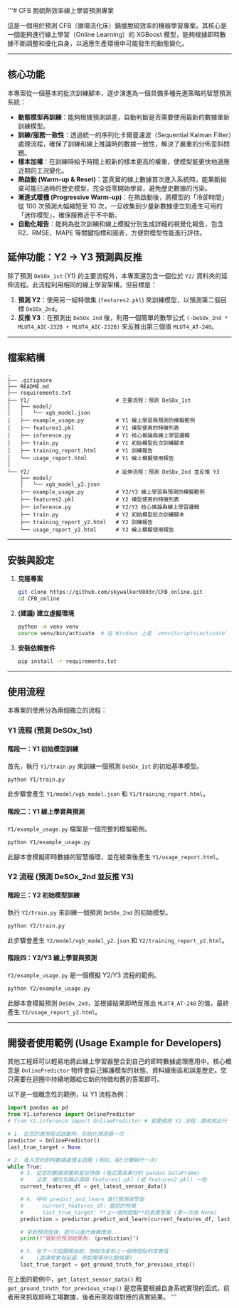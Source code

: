 '''# CFB 脫硫劑效率線上學習預測專案

這是一個用於預測 CFB（循環流化床）鍋爐脫硫效率的機器學習專案。其核心是一個能夠進行線上學習（Online Learning）的 XGBoost 模型，能夠根據即時數據不斷調整和優化自身，以適應生產環境中可能發生的動態變化。

---

## 核心功能

本專案從一個基本的批次訓練腳本，逐步演進為一個具備多種先進策略的智慧預測系統：

- **動態模型再訓練**：能夠根據預測誤差，自動判斷是否需要使用最新的數據重新訓練模型。
- **訓練/服務一致性**：透過統一的序列化卡爾曼濾波（Sequential Kalman Filter）處理流程，確保了訓練和線上推論時的數據一致性，解決了嚴重的分佈歪斜問題。
- **樣本加權**：在訓練時給予時間上較新的樣本更高的權重，使模型能更快地適應近期的工況變化。
- **熱啟動 (Warm-up & Reset)**：當真實的線上數據首次進入系統時，能果斷拋棄可能已過時的歷史模型，完全從零開始學習，避免歷史數據的污染。
- **漸進式暖機 (Progressive Warm-up)**：在熱啟動後，將模型的「冷卻時間」從 100 次預測大幅縮短至 10 次，一旦收集到少量新數據便立刻產生可用的「迷你模型」，確保服務近乎不中斷。
- **自動化報告**：能夠為批次訓練和線上模擬分別生成詳細的視覺化報告，包含 R2、RMSE、MAPE 等關鍵指標和圖表，方便對模型性能進行評估。

## 延伸功能：Y2 -> Y3 預測與反推

除了預測 `DeSOx_1st` (Y1) 的主要流程外，本專案還包含一個位於 `Y2/` 資料夾的延伸流程。此流程利用相同的線上學習架構，但目標是：

1.  **預測 Y2**：使用另一組特徵集 (`features2.pkl`) 來訓練模型，以預測第二個目標 `DeSOx_2nd`。
2.  **反推 Y3**：在預測出 `DeSOx_2nd` 後，利用一個簡單的數學公式 `(-DeSOx_2nd * MLUT4_AIC-232B + MLUT4_AIC-232B)` 來反推出第三個值 `MLUT4_AT-240`。

---

## 檔案結構

```
.
├── .gitignore
├── README.md
├── requirements.txt
├── Y1/                           # 主要流程：預測 DeSOx_1st
│   ├── model/
│   │   └── xgb_model.json
│   ├── example_usage.py          # Y1 線上學習與預測的模擬範例
│   ├── features1.pkl             # Y1 模型使用的特徵列表
│   ├── inference.py              # Y1 核心推論與線上學習邏輯
│   ├── train.py                  # Y1 初始模型批次訓練腳本
│   ├── training_report.html      # Y1 訓練報告
│   └── usage_report.html         # Y1 線上模擬使用報告
│
└── Y2/                           # 延伸流程：預測 DeSOx_2nd 並反推 Y3
    ├── model/
    │   └── xgb_model_y2.json
    ├── example_usage.py          # Y2/Y3 線上學習與預測的模擬範例
    ├── features2.pkl             # Y2 模型使用的特徵列表
    ├── inference.py              # Y2/Y3 核心推論與線上學習邏輯
    ├── train.py                  # Y2 初始模型批次訓練腳本
    ├── training_report_y2.html   # Y2 訓練報告
    └── usage_report_y2.html      # Y2 線上模擬使用報告
```

---

## 安裝與設定

1.  **克隆專案**
    ```bash
    git clone https://github.com/skywalker0803r/CFB_online.git
    cd CFB_online
    ```

2.  **(建議) 建立虛擬環境**
    ```bash
    python -m venv venv
    source venv/bin/activate  # 在 Windows 上是 `venv\Scripts\activate`
    ```

3.  **安裝依賴套件**
    ```bash
    pip install -r requirements.txt
    ```

---

## 使用流程

本專案的使用分為兩個獨立的流程：

### Y1 流程 (預測 DeSOx_1st)

#### 階段一：Y1 初始模型訓練

首先，執行 `Y1/train.py` 來訓練一個預測 `DeSOx_1st` 的初始基準模型。

```bash
python Y1/train.py
```

此步驟會產生 `Y1/model/xgb_model.json` 和 `Y1/training_report.html`。

#### 階段二：Y1 線上學習與預測

`Y1/example_usage.py` 檔案是一個完整的模擬範例。

```bash
python Y1/example_usage.py
```

此腳本會模擬即時數據的智慧循環，並在結束後產生 `Y1/usage_report.html`。

### Y2 流程 (預測 DeSOx_2nd 並反推 Y3)

#### 階段三：Y2 初始模型訓練

執行 `Y2/train.py` 來訓練一個預測 `DeSOx_2nd` 的初始模型。

```bash
python Y2/train.py
```

此步驟會產生 `Y2/model/xgb_model_y2.json` 和 `Y2/training_report_y2.html`。

#### 階段四：Y2/Y3 線上學習與預測

`Y2/example_usage.py` 是一個模擬 Y2/Y3 流程的範例。

```bash
python Y2/example_usage.py
```

此腳本會模擬預測 `DeSOx_2nd`，並根據結果即時反推出 `MLUT4_AT-240` 的值，最終產生 `Y2/usage_report_y2.html`。

---

## 開發者使用範例 (Usage Example for Developers)

其他工程師可以輕易地將此線上學習器整合到自己的即時數據處理應用中。核心概念是 `OnlinePredictor` 物件會自己維護模型的狀態、資料緩衝區和誤差歷史。您只需要在迴圈中持續地餵給它新的特徵和舊的答案即可。

以下是一個概念性的範例，以 Y1 流程為例：

```python
import pandas as pd
from Y1.inference import OnlinePredictor
# from Y2.inference import OnlinePredictor # 若要使用 Y2 流程，請改用此行

# 1. 在您的應用程式啟動時，初始化預測器一次
predictor = OnlinePredictor()
last_true_target = None

# 2. 進入您的即時數據處理主迴圈 (例如，每5分鐘執行一次)
while True:
    # 3. 從您的數據源獲取當前特徵 (格式需為單行的 pandas DataFrame)
    #    注意：欄位名稱必須與 features1.pkl (或 features2.pkl) 一致
    current_features_df = get_latest_sensor_data()

    # 4. 呼叫 predict_and_learn 進行預測與學習
    #    - current_features_df: 當前的特徵
    #    - last_true_target: **上一個時間點**的真實答案 (第一次為 None)
    prediction = predictor.predict_and_learn(current_features_df, last_true_target)

    # 拿到預測值後，就可以進行後續應用...
    print(f"最新的預測結果為: {prediction}")

    # 5. 在下一次迴圈開始前，想辦法拿到上一個時間點的真實值
    #    (這通常會有延遲，例如需等待化驗結果)
    last_true_target = get_ground_truth_for_previous_step()
```

在上面的範例中，`get_latest_sensor_data()` 和 `get_ground_truth_for_previous_step()` 是您需要根據自身系統實現的函式，前者用來抓取即時工場數據，後者用來取得對應的真實結果。
'''